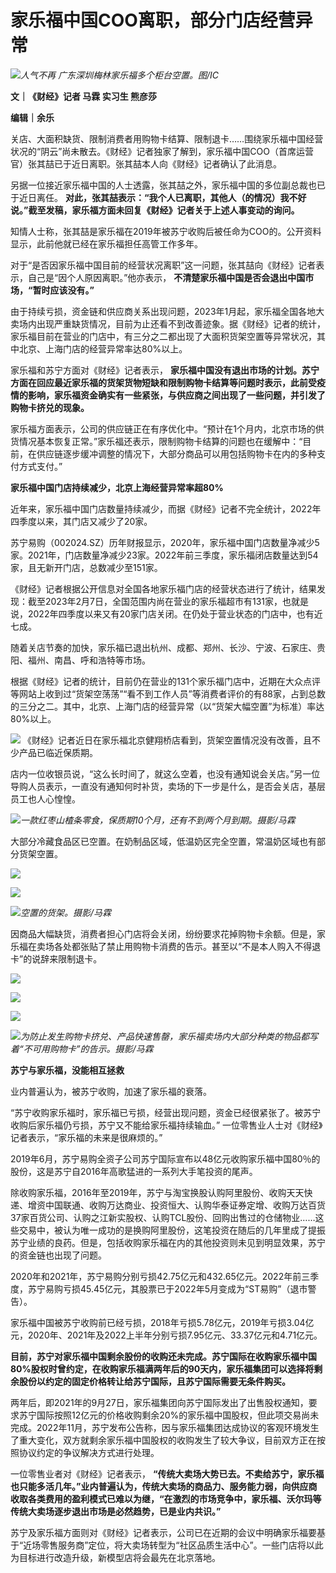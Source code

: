 # 家乐福中国COO离职，部分门店经营异常

![](https://inews.gtimg.com/newsapp_bt/0/15651948041/1000)_人气不再
广东深圳梅林家乐福多个柜台空置。图/IC_

**文｜《财经》记者 马霖 实习生 熊彦莎**

**编辑｜余乐**

关店、大面积缺货、限制消费者用购物卡结算、限制退卡……围绕家乐福中国经营状况的“阴云”尚未散去。《财经》记者独家了解到，家乐福中国COO（首席运营官）张其喆已于近日离职。张其喆本人向《财经》记者确认了此消息。

另据一位接近家乐福中国的人士透露，张其喆之外，家乐福中国的多位副总裁也已于近日离任。
**对此，张其喆表示：“我个人已离职，其他人（的情况）我不好说。”截至发稿，家乐福方面未回复《财经》记者关于上述人事变动的询问。**

知情人士称，张其喆是家乐福在2019年被苏宁收购后被任命为COO的。公开资料显示，此前他就已经在家乐福担任高管工作多年。

对于“是否因家乐福中国目前的经营状况离职”这一问题，张其喆向《财经》记者表示，自己是“因个人原因离职。”他亦表示，
**不清楚家乐福中国是否会退出中国市场，“暂时应该没有。”**

由于持续亏损，资金链和供应商关系出现问题，2023年1月起，家乐福全国各地大卖场内出现严重缺货情况，目前为止还看不到改善迹象。据《财经》记者的统计，家乐福目前在营业的门店中，有三分之二都出现了大面积货架空置等异常状况，其中北京、上海门店的经营异常率达80%以上。

家乐福和苏宁方面对《财经》记者表示，
**家乐福中国没有退出市场的计划。苏宁方面在回应最近家乐福的货架货物短缺和限制购物卡结算等问题时表示，此前受疫情的影响，家乐福资金确实有一些紧张，与供应商之间出现了一些问题，并引发了购物卡挤兑的现象。**

家乐福方面表示，公司的供应链正在有序优化中。“预计在1个月内，北京市场的供货情况基本恢复正常。”家乐福还表示，限制购物卡结算的问题也在缓解中：“目前，在供应链逐步缓冲调整的情况下，大部分商品可以用包括购物卡在内的多种支付方式支付。”

**家乐福中国门店持续减少，北京上海经营异常率超80%**

近年来，家乐福中国门店数量持续减少，而据《财经》记者不完全统计，2022年四季度以来，其门店又减少了20家。

苏宁易购（002024.SZ）历年财报显示，2020年，家乐福中国门店数量净减少5家。2021年，门店数量净减少23家。2022年前三季度，家乐福闭店数量达到54家，且无新开门店，总数减少至151家。

《财经》记者根据公开信息对全国各地家乐福门店的经营状态进行了统计，结果发现：截至2023年2月7日，全国范围内尚在营业的家乐福超市有131家，也就是说，2022年四季度以来又有20家门店关闭。在仍处于营业状态的门店中，也有近七成。

随着关店节奏的加快，家乐福已退出杭州、成都、郑州、长沙、宁波、石家庄、贵阳、福州、南昌、呼和浩特等市场。

根据《财经》记者的统计，目前仍在营业的131个家乐福门店中，近期在大众点评等网站上收到过“货架空荡荡”“看不到工作人员”等消费者评价的有88家，占到总数的三分之二。其中，北京、上海门店的经营异常（以“货架大幅空置”为标准）率达80%以上。

![](https://inews.gtimg.com/newsapp_bt/0/15651948066/1000)
《财经》记者近日在家乐福北京健翔桥店看到，货架空置情况没有改善，且不少产品已临近保质期。

店内一位收银员说，“这么长时间了，就这么空着，也没有通知说会关店。”另一位导购人员表示，一直没有通知何时补货，卖场的下一步是什么，是否会关店，基层员工也人心惶惶。

![](https://inews.gtimg.com/newsapp_bt/0/15651948256/1000)_一款红枣山楂条零食，保质期10个月，还有不到两个月到期。摄影/马霖_

大部分冷藏食品区已空置。在奶制品区域，低温奶区完全空置，常温奶区域也有部分货架空置。

![](https://inews.gtimg.com/newsapp_bt/0/15651948259/1000)

![](https://inews.gtimg.com/newsapp_bt/0/15651948261/1000)

![](https://inews.gtimg.com/newsapp_bt/0/15651948395/1000)_空置的货架。摄影/马霖_

因商品大幅缺货，消费者担心门店将会关闭，纷纷要求花掉购物卡余额。但是，家乐福在卖场各处都张贴了禁止用购物卡消费的告示。甚至以“不是本人购入不得退卡”的说辞来限制退卡。

![](https://inews.gtimg.com/newsapp_bt/0/15651948399/1000)

![](https://inews.gtimg.com/newsapp_bt/0/15651948401/1000)

![](https://inews.gtimg.com/newsapp_bt/0/15651948505/1000)

![](https://inews.gtimg.com/newsapp_bt/0/15651948508/1000)_为防止发生购物卡挤兑、产品快速售罄，家乐福卖场内大部分种类的物品都写着“不可用购物卡”的告示。摄影/马霖_

**苏宁与家乐福，没能相互拯救**

业内普遍认为，被苏宁收购，加速了家乐福的衰落。

“苏宁收购家乐福时，家乐福已亏损，经营出现问题，资金已经很紧张了。被苏宁收购后家乐福仍亏损，苏宁又不能给家乐福持续输血。”
一位零售业人士对《财经》记者表示，“家乐福的未来是很麻烦的。”

2019年6月，苏宁易购全资子公司苏宁国际宣布以48亿元收购家乐福中国80％的股份，这是苏宁自2016年高歌猛进的一系列大手笔投资的尾声。

除收购家乐福，2016年至2019年，苏宁与淘宝换股认购阿里股份、收购天天快递、增资中国联通、收购万达商业、投资恒大、认购华泰证券定增、收购万达百货37家百货公司、认购之江新实股权、认购TCL股份、回购出售过的仓储物业……这些交易中，被认为唯一成功的是换购阿里股份，这笔投资在随后的几年里成了提振苏宁业绩的良药。但是，包括收购家乐福在内的其他投资则未见到明显效果，苏宁的资金链也出现了问题。

2020年和2021年，苏宁易购分别亏损42.75亿元和432.65亿元。2022年前三季度，苏宁易购亏损45.45亿元，其股票已于2022年5月变成为“ST易购”（退市警告）。

家乐福中国被苏宁收购前已经亏损，2018年亏损5.78亿元，2019年亏损3.04亿元，2020年、2021年及2022上半年分别亏损7.95亿元、33.37亿元和4.71亿元。

**目前，苏宁对家乐福中国剩余股份的收购还未完成。苏宁国际在收购家乐福中国80%股权时曾约定，在收购家乐福满两年后的90天内，家乐福集团可以选择将剩余股份以约定的固定价格转让给苏宁国际，且苏宁国际需要无条件购买。**

两年后，即2021年的9月27日，家乐福集团向苏宁国际发出了出售股权通知，要求苏宁国际按照12亿元的价格收购剩余20%的家乐福中国股权，但此项交易尚未完成。2022年11月，苏宁发布公告称，因与家乐福集团达成协议的客观环境发生了重大变化，双方就剩余家乐福中国股权的收购发生了较大争议，目前双方正在按照协议约定的争议解决方式进行处理。

一位零售业者对《财经》记者表示，
**“传统大卖场大势已去。不卖给苏宁，家乐福也只能多活几年。”业内普遍认为，传统大卖场的商品力、服务能力弱，向供应商收取各类费用的盈利模式已难以为继，“在激烈的市场竞争中，家乐福、沃尔玛等传统大卖场逐步退出市场是必然趋势，已是业内共识。”**

苏宁及家乐福方面则对《财经》记者表示，公司已在近期的会议中明确家乐福要基于“近场零售服务商”定位，将大卖场转型为“社区品质生活中心”。一些门店将以此为目标进行改造升级，新模型店将会最先在北京落地。

